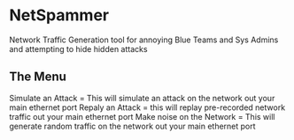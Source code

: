 # NetSpammer
Network Traffic Generation tool for annoying Blue Teams and Sys Admins and attempting to hide hidden attacks

## The Menu
Simulate an Attack = This will simulate an attack on the network out your main ethernet port
Repaly an Attack = this will replay pre-recorded network traffic out your main ethernet port
Make noise on the Network = This will generate random traffic on the network out your main ethernet port
